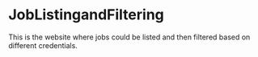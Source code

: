 # JobListingandFiltering
This is the website where jobs could be listed and then filtered based on different credentials.
